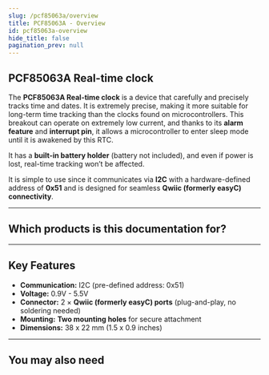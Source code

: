 ```yaml
---
slug: /pcf85063a/overview
title: PCF85063A - Overview
id: pcf85063a-overview
hide_title: false
pagination_prev: null
---
```


## PCF85063A Real-time clock

The **PCF85063A Real-time clock** is a device that carefully and precisely tracks time and dates. It is extremely precise, making it more suitable for long-term time tracking than the clocks found on microcontrollers. This breakout can operate on extremely low current, and thanks to its **alarm feature** and **interrupt pin**, it allows a microcontroller to enter sleep mode until it is awakened by this RTC.

It has a **built-in battery holder** (battery not included), and even if power is lost, real-time tracking won’t be affected.

It is simple to use since it communicates via **I2C** with a hardware-defined address of **0x51** and is designed for seamless **Qwiic (formerly easyC) connectivity**.

<CenteredImage src="/img/pcf85063a/333051.jpg" alt="PCF85063A Real time clock" caption="PCF85063A Real time clock" width="500px"/>

---

## Which products is this documentation for?

<QuickLink 
  title="Real time clock RTC PCF85063A breakout" 
  description="333051"
  url="https://soldered.com/product/real-time-clock-rtc-pcf85063a-breakout/"
  image="/img/pcf85063a/333051.jpg" 
/>

---

## Key Features

- **Communication:** I2C (pre-defined address: 0x51)
- **Voltage:** 0.9V - 5.5V
- **Connector:** 2 × **Qwiic (formerly easyC) ports** (plug-and-play, no soldering needed) 
- **Mounting:** **Two mounting holes** for secure attachment  
- **Dimensions:** 38 x 22 mm (1.5 x 0.9 inches)

---

## You may also need

<QuickLink 
  title="Qwiic cable" 
  description="Qwiic (formerly easyC) compatible cables with connectors on both ends, available in various lengths."
  url="https://soldered.com/product/easyc-cable/"
  image="/img/333311.webp" 
/>